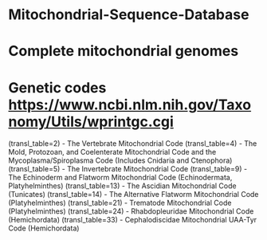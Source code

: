 # Mitochondrial-Sequence-Database


# Complete mitochondrial genomes





# Genetic codes https://www.ncbi.nlm.nih.gov/Taxonomy/Utils/wprintgc.cgi
(transl_table=2) - The Vertebrate Mitochondrial Code 
(transl_table=4) - The Mold, Protozoan, and Coelenterate Mitochondrial Code and the Mycoplasma/Spiroplasma Code (Includes Cnidaria and Ctenophora)
(transl_table=5) - The Invertebrate Mitochondrial Code
(transl_table=9) - The Echinoderm and Flatworm Mitochondrial Code (Echinodermata, Platyhelminthes)
(transl_table=13) - The Ascidian Mitochondrial Code (Tunicates)
(transl_table=14) - The Alternative Flatworm Mitochondrial Code (Platyhelminthes)
(transl_table=21) - Trematode Mitochondrial Code (Platyhelminthes)
(transl_table=24) - Rhabdopleuridae Mitochondrial Code (Hemichordata)
(transl_table=33) - Cephalodiscidae Mitochondrial UAA-Tyr Code (Hemichordata)
